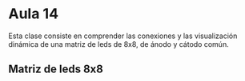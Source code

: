 <h1>Aula 14</h1>

Esta clase consiste en comprender las conexiones y las visualización dinámica de una matriz de leds de 8x8, de ánodo y cátodo común.

<h2>Matriz de leds 8x8</h2>